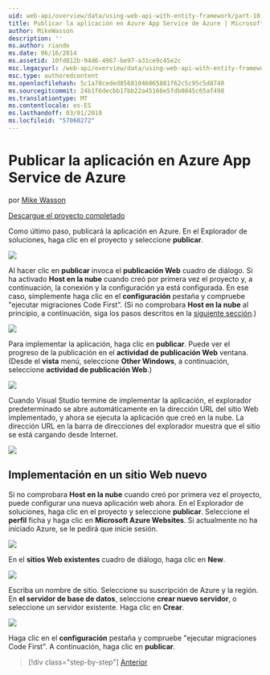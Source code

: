 ```yaml
---
uid: web-api/overview/data/using-web-api-with-entity-framework/part-10
title: Publicar la aplicación en Azure App Service de Azure | Microsoft Docs
author: MikeWasson
description: ''
ms.author: riande
ms.date: 06/16/2014
ms.assetid: 10fd812b-94d6-4967-be97-a31ce9c45e2c
msc.legacyurl: /web-api/overview/data/using-web-api-with-entity-framework/part-10
msc.type: authoredcontent
ms.openlocfilehash: 5c1a70ceded85681046065881f62c5c95c5d8740
ms.sourcegitcommit: 24b1f6decbb17bb22a45166e5fdb0845c65af498
ms.translationtype: MT
ms.contentlocale: es-ES
ms.lasthandoff: 03/01/2019
ms.locfileid: "57060272"
---
```

<a name="publish-the-app-to-azure-azure-app-service"></a>Publicar la aplicación en Azure App Service de Azure
====================
por [Mike Wasson](https://github.com/MikeWasson)

[Descargue el proyecto completado](https://github.com/MikeWasson/BookService)

Como último paso, publicará la aplicación en Azure. En el Explorador de soluciones, haga clic en el proyecto y seleccione **publicar**.

![](part-10/_static/image1.png)

Al hacer clic en **publicar** invoca el **publicación Web** cuadro de diálogo. Si ha activado **Host en la nube** cuando creó por primera vez el proyecto y, a continuación, la conexión y la configuración ya está configurada. En ese caso, simplemente haga clic en el **configuración** pestaña y compruebe &quot;ejecutar migraciones Code First&quot;. (Si no comprobara **Host en la nube** al principio, a continuación, siga los pasos descritos en la [siguiente sección](#new-website).)

[![](part-10/_static/image3.png)](part-10/_static/image2.png)

Para implementar la aplicación, haga clic en **publicar**. Puede ver el progreso de la publicación en el **actividad de publicación Web** ventana. (Desde el **vista** menú, seleccione **Other Windows**, a continuación, seleccione **actividad de publicación Web**.)

![](part-10/_static/image4.png)

Cuando Visual Studio termine de implementar la aplicación, el explorador predeterminado se abre automáticamente en la dirección URL del sitio Web implementado, y ahora se ejecuta la aplicación que creó en la nube. La dirección URL en la barra de direcciones del explorador muestra que el sitio se está cargando desde Internet.

[![](part-10/_static/image6.png)](part-10/_static/image5.png)

<a id="new-website"></a>
## <a name="deploying-to-a-new-website"></a>Implementación en un sitio Web nuevo

Si no comprobara **Host en la nube** cuando creó por primera vez el proyecto, puede configurar una nueva aplicación web ahora. En el Explorador de soluciones, haga clic en el proyecto y seleccione **publicar**. Seleccione el **perfil** ficha y haga clic en **Microsoft Azure Websites**. Si actualmente no ha iniciado Azure, se le pedirá que inicie sesión.

[![](part-10/_static/image8.png)](part-10/_static/image7.png)

En el **sitios Web existentes** cuadro de diálogo, haga clic en **New**.

![](part-10/_static/image9.png)

Escriba un nombre de sitio. Seleccione su suscripción de Azure y la región. En **el servidor de base de datos**, seleccione **crear nuevo servidor**, o seleccione un servidor existente. Haga clic en **Crear**.

[![](part-10/_static/image11.png)](part-10/_static/image10.png)

Haga clic en el **configuración** pestaña y compruebe &quot;ejecutar migraciones Code First&quot;. A continuación, haga clic en **publicar**.

> [!div class="step-by-step"]
> [Anterior](part-9.md)

